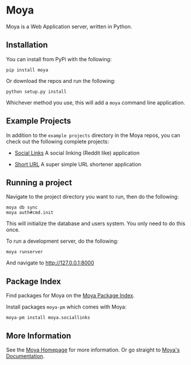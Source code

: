 # Moya

Moya is a Web Application server, written in Python.

## Installation

You can install from PyPi with the following:

```
pip install moya
```

Or download the repos and run the following:

```
python setup.py install
```

Whichever method you use, this will add a `moya` command line application.

## Example Projects

In addition to the `example projects` directory in the Moya repos, you can check out the following complete projects:

* [Social Links](https://github.com/moyaproject/sociallinks)
  A social linking (Reddit like) application

* [Short URL](https://github.com/moyaproject/shorturl)
  A super simple URL shortener application

## Running a project

Navigate to the project directory you want to run, then do the following:

```
moya db sync
moya auth#cmd.init
```

This will initialize the database and users system. You only need to do this once.

To run a development server, do the following:

```
moya runserver
```

And navigate to http://127.0.0.1:8000


## Package Index

Find packages for Moya on the [Moya Package Index](https://packages.moyaproject.com).

Install packages `moya-pm` which comes with Moya:

```
moya-pm install moya.sociallinks
```


## More Information

See the [Moya Homepage](http://www.moyaproject.com/) for more information. Or go straight to [Moya's Documentation](http://docs.moyaproject.com/).